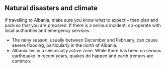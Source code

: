 ## Natural disasters and climate

If travelling to Albania, make sure you know what to expect – then plan and pack so that you are prepared. If there is a serious incident, co-operate with local authorities and emergency services.

* The rainy season, usually between December and February, can cause severe flooding, particularly in the north of Albania.
* Albania lies in a seismically active zone. While there has been no serious earthquake in recent years, quakes do happen and earth tremors are common.